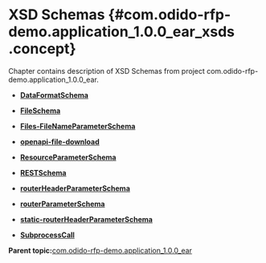 # XSD Schemas {#com.odido-rfp-demo.application_1.0.0_ear_xsds .concept}

Chapter contains description of XSD Schemas from project com.odido-rfp-demo.application\_1.0.0\_ear.

-   **[DataFormatSchema](../../../projects/com.odido-rfp-demo.application_1.0.0_ear/Schemas/DataFormatSchema.xsd.md)**  

-   **[FileSchema](../../../projects/com.odido-rfp-demo.application_1.0.0_ear/Schemas/FileSchema.xsd.md)**  

-   **[Files-FileNameParameterSchema](../../../projects/com.odido-rfp-demo.application_1.0.0_ear/Schemas/Files-FileNameParameterSchema.xsd.md)**  

-   **[openapi-file-download](../../../projects/com.odido-rfp-demo.application_1.0.0_ear/Schemas/openapi-file-download.xsd.md)**  

-   **[ResourceParameterSchema](../../../projects/com.odido-rfp-demo.application_1.0.0_ear/Schemas/ResourceParameterSchema.xsd.md)**  

-   **[RESTSchema](../../../projects/com.odido-rfp-demo.application_1.0.0_ear/Schemas/RESTSchema.xsd.md)**  

-   **[routerHeaderParameterSchema](../../../projects/com.odido-rfp-demo.application_1.0.0_ear/Schemas/routerHeaderParameterSchema.xsd.md)**  

-   **[routerParameterSchema](../../../projects/com.odido-rfp-demo.application_1.0.0_ear/Schemas/routerParameterSchema.xsd.md)**  

-   **[static-routerHeaderParameterSchema](../../../projects/com.odido-rfp-demo.application_1.0.0_ear/Schemas/static-routerHeaderParameterSchema.xsd.md)**  

-   **[SubprocessCall](../../../projects/com.odido-rfp-demo.application_1.0.0_ear/Schemas/SubprocessCall.xsd.md)**  


**Parent topic:**[com.odido-rfp-demo.application\_1.0.0\_ear](../../../projects/com.odido-rfp-demo.application_1.0.0_ear/com.odido-rfp-demo.application_1.0.0_ear.md)

